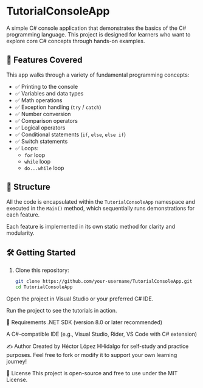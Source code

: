# TutorialConsoleApp

A simple C# console application that demonstrates the basics of the C# programming language. This project is designed for learners who want to explore core C# concepts through hands-on examples.

## 🚀 Features Covered

This app walks through a variety of fundamental programming concepts:

- ✅ Printing to the console
- ✅ Variables and data types
- ✅ Math operations
- ✅ Exception handling (`try` / `catch`)
- ✅ Number conversion
- ✅ Comparison operators
- ✅ Logical operators
- ✅ Conditional statements (`if`, `else`, `else if`)
- ✅ Switch statements
- ✅ Loops:
    - `for` loop
    - `while` loop
    - `do...while` loop

## 📂 Structure

All the code is encapsulated within the `TutorialConsoleApp` namespace and executed in the `Main()` method, which sequentially runs demonstrations for each feature.

Each feature is implemented in its own static method for clarity and modularity.

## 🛠️ Getting Started

1. Clone this repository:
   ```bash
   git clone https://github.com/your-username/TutorialConsoleApp.git
   cd TutorialConsoleApp
Open the project in Visual Studio or your preferred C# IDE.

Run the project to see the tutorials in action.

📘 Requirements
.NET SDK (version 8.0 or later recommended)

A C#-compatible IDE (e.g., Visual Studio, Rider, VS Code with C# extension)

✍️ Author
Created by Héctor López HHidalgo for self-study and practice purposes.
Feel free to fork or modify it to support your own learning journey!

📄 License
This project is open-source and free to use under the MIT License.